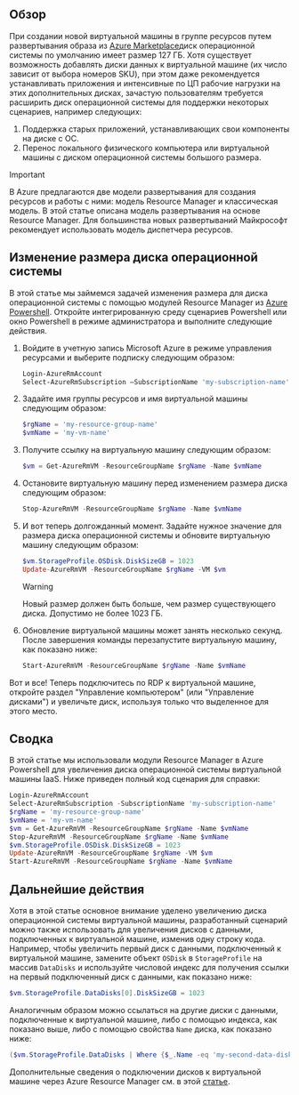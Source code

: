 ## <a name="overview"></a>Обзор
При создании новой виртуальной машины в группе ресурсов путем развертывания образа из [Azure Marketplace](https://azure.microsoft.com/marketplace/)диск операционной системы по умолчанию имеет размер 127 ГБ. Хотя существует возможность добавлять диски данных к виртуальной машине (их число зависит от выбора номеров SKU), при этом даже рекомендуется устанавливать приложения и интенсивные по ЦП рабочие нагрузки на этих дополнительных дисках, зачастую пользователям требуется расширить диск операционной системы для поддержки некоторых сценариев, например следующих:

1. Поддержка старых приложений, устанавливающих свои компоненты на диске с ОС.
2. Перенос локального физического компьютера или виртуальной машины с диском операционной системы большого размера.

> [!IMPORTANT]
> В Azure предлагаются две модели развертывания для создания ресурсов и работы с ними: модель Resource Manager и классическая модель. В этой статье описана модель развертывания на основе Resource Manager. Для большинства новых развертываний Майкрософт рекомендует использовать модель диспетчера ресурсов.
> 
> 

## <a name="resize-the-os-drive"></a>Изменение размера диска операционной системы
В этой статье мы займемся задачей изменения размера для диска операционной системы с помощью модулей Resource Manager из [Azure Powershell](/powershell/azureps-cmdlets-docs). Откройте интегрированную среду сценариев Powershell или окно Powershell в режиме администратора и выполните следующие действия.

1. Войдите в учетную запись Microsoft Azure в режиме управления ресурсами и выберите подписку следующим образом:
   
   ```Powershell
   Login-AzureRmAccount
   Select-AzureRmSubscription –SubscriptionName 'my-subscription-name'
   ```
2. Задайте имя группы ресурсов и имя виртуальной машины следующим образом:
   
   ```Powershell
   $rgName = 'my-resource-group-name'
   $vmName = 'my-vm-name'
   ```
3. Получите ссылку на виртуальную машину следующим образом:
   
   ```Powershell
   $vm = Get-AzureRmVM -ResourceGroupName $rgName -Name $vmName
   ```
4. Остановите виртуальную машину перед изменением размера диска следующим образом:
   
    ```Powershell
    Stop-AzureRmVM -ResourceGroupName $rgName -Name $vmName
    ```
5. И вот теперь долгожданный момент. Задайте нужное значение для размера диска операционной системы и обновите виртуальную машину следующим образом:
   
   ```Powershell
   $vm.StorageProfile.OSDisk.DiskSizeGB = 1023
   Update-AzureRmVM -ResourceGroupName $rgName -VM $vm
   ```
   
   > [!WARNING]
   > Новый размер должен быть больше, чем размер существующего диска. Допустимо не более 1023 ГБ.
   > 
   > 
6. Обновление виртуальной машины может занять несколько секунд. После завершения команды перезапустите виртуальную машину, как показано ниже:
   
   ```Powershell
   Start-AzureRmVM -ResourceGroupName $rgName -Name $vmName
   ```

Вот и все! Теперь подключитесь по RDP к виртуальной машине, откройте раздел "Управление компьютером" (или "Управление дисками") и увеличьте диск, используя только что выделенное для этого место.

## <a name="summary"></a>Сводка
В этой статье мы использовали модули Resource Manager в Azure Powershell для увеличения диска операционной системы виртуальной машины IaaS. Ниже приведен полный код сценария для справки:

```Powershell
Login-AzureRmAccount
Select-AzureRmSubscription -SubscriptionName 'my-subscription-name'
$rgName = 'my-resource-group-name'
$vmName = 'my-vm-name'
$vm = Get-AzureRmVM -ResourceGroupName $rgName -Name $vmName
Stop-AzureRmVM -ResourceGroupName $rgName -Name $vmName
$vm.StorageProfile.OSDisk.DiskSizeGB = 1023
Update-AzureRmVM -ResourceGroupName $rgName -VM $vm
Start-AzureRmVM -ResourceGroupName $rgName -Name $vmName
```

## <a name="next-steps"></a>Дальнейшие действия
Хотя в этой статье основное внимание уделено увеличению диска операционной системы виртуальной машины, разработанный сценарий можно также использовать для увеличения дисков с данными, подключенных к виртуальной машине, изменив одну строку кода. Например, чтобы увеличить первый диск с данными, подключенный к виртуальной машине, замените объект ```OSDisk``` в ```StorageProfile``` на массив ```DataDisks``` и используйте числовой индекс для получения ссылки на первый подключенный диск с данными, как показано ниже:

```Powershell
$vm.StorageProfile.DataDisks[0].DiskSizeGB = 1023
```
Аналогичным образом можно ссылаться на другие диски с данными, подключенные к виртуальной машине, либо с помощью индекса, как показано выше, либо с помощью свойства ```Name``` диска, как показано ниже:

```Powershell
($vm.StorageProfile.DataDisks | Where {$_.Name -eq 'my-second-data-disk'})[0].DiskSizeGB = 1023
```

Дополнительные сведения о подключении дисков к виртуальной машине через Azure Resource Manager см. в этой [статье](../articles/virtual-machines/windows/attach-managed-disk-portal.md?toc=%2fazure%2fvirtual-machines%2fwindows%2ftoc.json).


